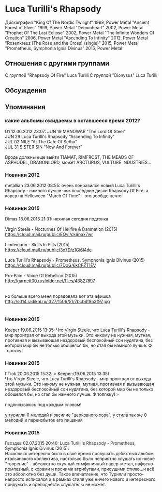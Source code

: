 # Luca Turilli's Rhapsody

Дискография
"King Of The Nordic Twilight" 1999, Power Metal
"Ancient Forest of Elves" 1999, Power Metal
"Demonheart" 2002, Power Metal
"Prophet Of The Last Eclipse" 2002, Power Metal
"The Infinite Wonders Of Creation" 2006, Power Metal
"Ascending To Infinity" 2012, Power Metal
"Rosenkreuz (The Rose and the Cross) (single)" 2015, Power Metal
"Prometheus, Symphonia Ignis Divinus" 2015, Power Metal

## Отношения с другими группами

C группой "Rhapsody Of Fire" Luca Turilli
C группой "Dionysus" Luca Turilli

## Обсуждения


## Упоминания

### какие альбомы ожидаемы в оставшееся время 2012?

D1 12.06.2012 23:07:
JUN 19 	MANOWAR "The Lord Of Steel"<BR>JUN 29 	Luca Turilli's Rhapsody "Ascending To Infinity"<BR>JUL 02      NILE "At The Gate Of Sethu"<BR>JUL 31      SISTER SIN "Now And Forever"<BR><BR>Вроде должны еще выйти TIAMAT, RIMFROST, THE MEADS OF ASPHODEL, DRAGONLORD, может ARCTURUS, VULTURE INDUSTRIES...

### Новинки 2012

metallian 23.06.2012 08:55:
очень понравился новый Luca Turilli's Rhapsody - намного лучше чем последние диски Rhapsody Of Fire. а кавер на Helloween "March Of Time" - это вообще нечто!

### Новинки 2015

Dimas 18.06.2015 21:31:
нехилая сегодня подгонка<BR><BR>Virgin Steele - Nocturnes Of Hellfire & Damnation (2015) <BR>https://cloud.mail.ru/public/EQvi/ck6nax7wr<BR><BR>Lindemann - Skills In Pills (2015) <BR>https://cloud.mail.ru/public/3x7D/z1Gi6i4de<BR><BR>Luca Turilli's Rhapsody - Prometheus, Symphonia Ignis Divinus (2015) <BR>https://cloud.mail.ru/public/7DoG/6kCFZT1EV<BR><BR>Pro-Pain - Voice Of Rebellion (2015)<BR><A HREF="http://garnett00.rusfolder.net/files/43827897" TARGET="_blank">http://garnett00.rusfolder.net/files/43827897</A><BR><BR><BR>но больше всего меня порадовала вот эта афишка<BR><A HREF="http://s014.radikal.ru/i327/1506/51/7bcb4f8a3f97.jpg" TARGET="_blank">http://s014.radikal.ru/i327/1506/51/7bcb4f8a3f97.jpg</A><BR><BR>

### Новинки 2015

Keeper 19.06.2015 13:35:
Что Virgin Steele, что Luca Turilli's Rhapsody - мир проиграл от выхода этой музыки. Это никому не нужная, мутная, противная и вызывающая нездоровый беспокойный сон нудятина, без которой мир бы не только обошелся бы, но стал бы намного лучше. Ф топпкку!

### Новинки 2015

I'Tiok 20.06.2015 15:32:
 &gt; Keeper:(19.06.2015 13:35)     <BR>Что Virgin Steele, что Luca Turilli's Rhapsody - мир проиграл от выхода этой музыки. Это никому не нужная, мутная, противная и вызывающая нездоровый беспокойный сон нудятина, без которой мир бы не только обошелся бы, но стал бы намного лучше. Ф топпкку! &gt;<BR><BR>подписываюсь под каждым словом!<BR><BR>у турилли 0 мелодий и засилие "церковного хора", у стила так же 0 мелодий и переизбыток его пищания

### Новинки 2015

Гвоздев 02.07.2015 20:40:
Luca Turilli's Rhapsody - Prometheus, Symphonia Ignis Divinus (2015). <BR>Насколько интересно было в своё время послушать дебютный альбом итальянского коллектива, настолько было неприятно слушать их новое "творение" - абсолютно скучный симфоничный павер-метал, пафосно-помпезный, с хорами и прочими атрибутами, присущими стилю...и всё это абсолютно без души. Такое впечатление, что Турилли просто-напросто исписался и в рамках стиля уже ничего нового и интересного придумать и преподнести слушателю не может. 

